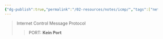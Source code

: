 ```yaml
---
{"dg-publish":true,"permalink":"/02-resources/notes/icmp/","tags":["netzwerk"],"noteIcon":"","updated":"2024-07-22T13:41:07.000+02:00"}
---
```


>Internet Control Message Protocol
>> PORT: **Kein Port**